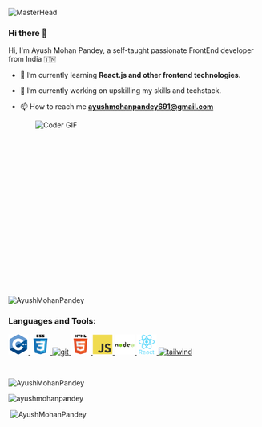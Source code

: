 ![MasterHead](https://user-images.githubusercontent.com/10498744/210012254-234538ff-d198-48aa-8964-37e6fd45d227.gif)
### Hi there 👋

<!--
**AyushMohanPandey/AyushMohanPandey** is a ✨ _special_ ✨ repository because its `README.md` (this file) appears on your GitHub profile.
![MasterHead](https://user-images.githubusercontent.com/10498744/210012254-234538ff-d198-48aa-8964-37e6fd45d227.gif)
Here are some ideas to get you started:

- 🔭 I’m currently working on ...
- 🌱 I’m currently learning ...
- 👯 I’m looking to collaborate on ...
- 🤔 I’m looking for help with ...
- 💬 Ask me about ...
- 📫 How to reach me: ...
- 😄 Pronouns: ...
- ⚡ Fun fact: ...
<img align="right" height="250" width="400" alt="GIF" src="https://miro.medium.com/max/1360/1*IRGHmiGsa16stedQvIaZfw.gif" />
<img align="right" height="250" width="500" alt="GIF" src="https://miro.medium.com/v2/resize:fit:1400/1*1ojV4epPGRxhZE26dVI4pQ.gif" />
<img align="right" alt="Coder GIF" height=250 width=350 src="https://physicsgurukul.files.wordpress.com/2019/02/character-1.gif" />
-->

<p>Hi, I'm Ayush Mohan Pandey, a self-taught passionate FrontEnd developer from India 🇮🇳</p>


- 🌱 I’m currently learning **React.js and other frontend technologies.**

- 🔭 I’m currently working on upskilling my skills and techstack.  

- 📫 How to reach me **ayushmohanpandey691@gmail.com**


<img align="right" alt="Coder GIF" height=350 width=450 src="https://cdn.dribbble.com/users/1187836/screenshots/6539429/programer.gif" />
</br>
<p align="left"> <img src="https://komarev.com/ghpvc/?username=AyushMohanPandey" alt="AyushMohanPandey" /> </p>

<p aling="left"> </p>

<h3 align="left">Languages and Tools:</h3>
<p align="left"> <a href="https://www.w3schools.com/cpp/" target="_blank" rel="noreferrer"> <img src="https://raw.githubusercontent.com/devicons/devicon/master/icons/cplusplus/cplusplus-original.svg" alt="cplusplus" width="40" height="40"/> </a> <a href="https://www.w3schools.com/css/" target="_blank" rel="noreferrer"> <img src="https://raw.githubusercontent.com/devicons/devicon/master/icons/css3/css3-original-wordmark.svg" alt="css3" width="40" height="40"/> </a> <a href="https://git-scm.com/" target="_blank" rel="noreferrer"> <img src="https://www.vectorlogo.zone/logos/git-scm/git-scm-icon.svg" alt="git" width="40" height="40"/> </a> <a href="https://www.w3.org/html/" target="_blank" rel="noreferrer"> <img src="https://raw.githubusercontent.com/devicons/devicon/master/icons/html5/html5-original-wordmark.svg" alt="html5" width="40" height="40"/> </a> <a href="https://developer.mozilla.org/en-US/docs/Web/JavaScript" target="_blank" rel="noreferrer"> <img src="https://raw.githubusercontent.com/devicons/devicon/master/icons/javascript/javascript-original.svg" alt="javascript" width="40" height="40"/> </a> <a href="https://nodejs.org" target="_blank" rel="noreferrer"> <img src="https://raw.githubusercontent.com/devicons/devicon/master/icons/nodejs/nodejs-original-wordmark.svg" alt="nodejs" width="40" height="40"/> </a> <a href="https://reactjs.org/" target="_blank" rel="noreferrer"> <img src="https://raw.githubusercontent.com/devicons/devicon/master/icons/react/react-original-wordmark.svg" alt="react" width="40" height="40"/> </a> <a href="https://tailwindcss.com/" target="_blank" rel="noreferrer"> <img src="https://www.vectorlogo.zone/logos/tailwindcss/tailwindcss-icon.svg" alt="tailwind" width="40" height="40"/> </a> </p>
</br>

<p><img align="left" src="https://github-readme-stats.vercel.app/api/top-langs/?username=AyushMohanPandey&layout=compact" alt="AyushMohanPandey" /></p>
</br>
<p><img align="left" src="https://github-readme-streak-stats.herokuapp.com/?user=ayushmohanpandey&" alt="ayushmohanpandey"/></p>
</br>
<p>&nbsp;<img align="center" src="https://github-readme-stats.vercel.app/api?username=AyushMohanPandey&show_icons=true" alt="AyushMohanPandey" /></p>
